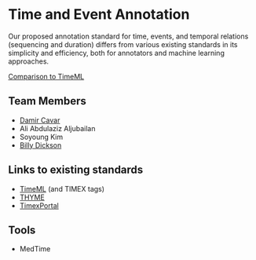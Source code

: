 # Time and Event Annotation

Our proposed annotation standard for time, events, and temporal relations (sequencing and duration) differs from various existing standards in its simplicity and efficiency, both for annotators and machine learning approaches.

[Comparison to TimeML](/comparison/)

## Team Members

- [Damir Cavar](https://www.linkedin.com/in/damircavar/)
- Ali Abdulaziz Aljubailan
- Soyoung Kim
- [Billy Dickson](https://www.linkedin.com/in/billy-dickson/)


## Links to existing standards

- [TimeML](https://en.wikipedia.org/wiki/TimeML) (and TIMEX tags)
- [THYME](https://clear.colorado.edu/TemporalWiki/index.php/Main_Page)
- [TimexPortal](http://timexportal.wikidot.com/start)


## Tools

- MedTime